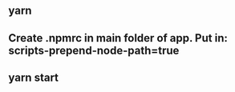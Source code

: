 ## yarn

## Create .npmrc in main folder of app. Put in: scripts-prepend-node-path=true

## yarn start

